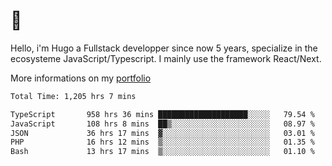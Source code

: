 # 👋 

Hello, i'm Hugo a Fullstack developper since now 5 years, specialize in the ecosysteme JavaScript/Typescript. I mainly use the framework React/Next.

More informations on my [portfolio](https://hcampos.fr)

<!--START_SECTION:waka-->

```txt
Total Time: 1,205 hrs 7 mins

TypeScript       958 hrs 36 mins ████████████████████░░░░░   79.54 %
JavaScript       108 hrs 8 mins  ██▒░░░░░░░░░░░░░░░░░░░░░░   08.97 %
JSON             36 hrs 17 mins  ▓░░░░░░░░░░░░░░░░░░░░░░░░   03.01 %
PHP              16 hrs 12 mins  ▒░░░░░░░░░░░░░░░░░░░░░░░░   01.35 %
Bash             13 hrs 17 mins  ▒░░░░░░░░░░░░░░░░░░░░░░░░   01.10 %
```

<!--END_SECTION:waka-->
